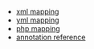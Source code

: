 - [xml mapping](http://docs.doctrine-project.org/en/2.0.x/reference/xml-mapping.html#defining-many-to-many-associations)
- [yml mapping](http://docs.doctrine-project.org/en/2.0.x/reference/yaml-mapping.html)
- [php mapping](http://docs.doctrine-project.org/en/2.0.x/reference/php-mapping.html)
- [annotation reference](http://docs.doctrine-project.org/en/2.0.x/reference/annotations-reference.html#manytomany)